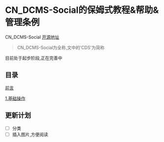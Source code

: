  # CN_DCMS-Social的保姆式教程&帮助&管理条例

CN_DCMS-Social [开源地址](https://github.com/eKing-one/dcms)
> CN_DCMS-Social为全称,文中的'CDS'为简称

目前处于起步阶段,正在完善中

## 目录

[前言](https://github.com/zzyh1145/CDS-DOC/blob/main/doc/%E5%89%8D%E8%A8%80.md)

[1.基础操作](https://github.com/zzyh1145/CDS-DOC/tree/main/doc/1.%E5%9F%BA%E7%A1%80%E6%93%8D%E4%BD%9C)
## 更新计划
- [ ] 分类
- [ ] 插入图片,方便阅读